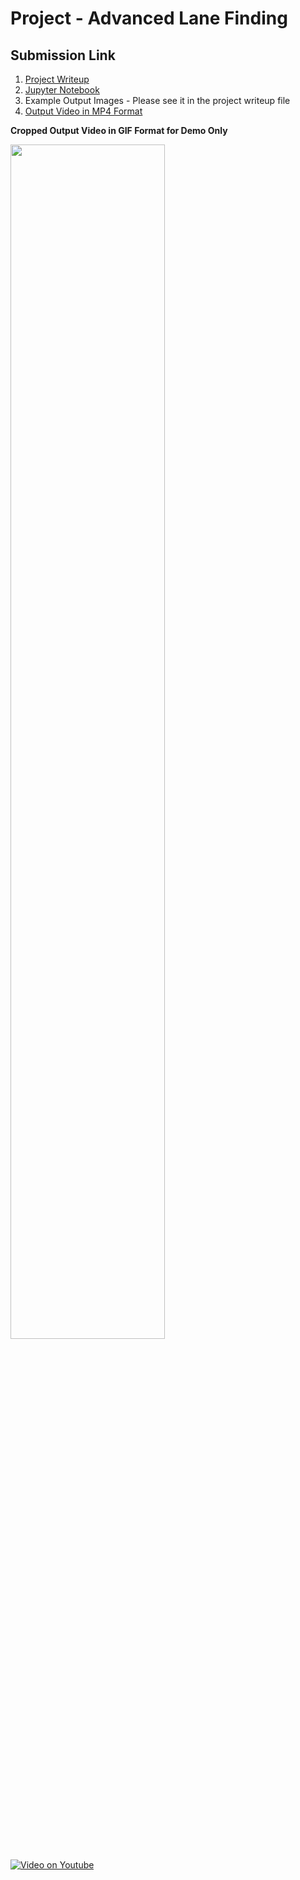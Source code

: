 # Project - Advanced Lane Finding

## Submission Link

1. [Project Writeup]()
2. [Jupyter Notebook]()
3. Example Output Images - Please see it in the project writeup file
4. [Output Video in MP4 Format]()


 **Cropped Output Video in GIF Format for Demo Only**
 
 <img src="https://github.com/wenbo5565/AppliedProject_AdvancedLaneFinding/blob/master/output_video.gif"  height="70%" width="70%">

 [![Video on Youtube](http://img.youtube.com/vi/_-b3N_NYUBg/0.jpg)](https://youtu.be/_-b3N_NYUBg)
